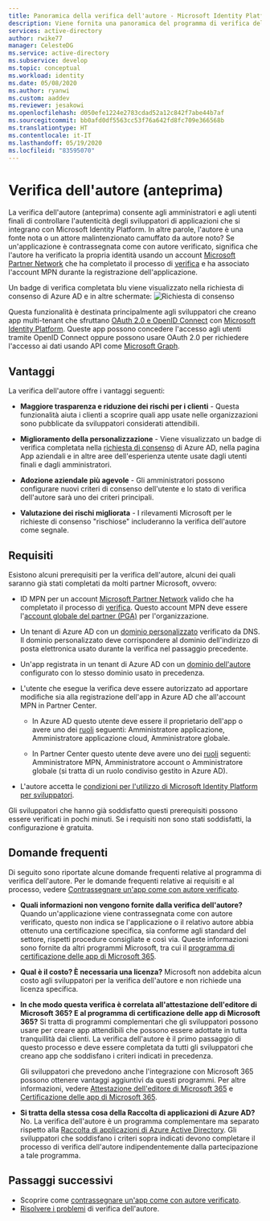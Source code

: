 ```yaml
---
title: Panoramica della verifica dell'autore - Microsoft Identity Platform | Azure
description: Viene fornita una panoramica del programma di verifica dell'autore (anteprima) per Microsoft Identity Platform. Elenco dei vantaggi, dei requisiti del programma e delle domande frequenti. Se un'applicazione è contrassegnata come con autore verificato, significa che l'autore ha verificato la propria identità usando un account Microsoft Partner Network che ha completato il processo di verifica e ha associato l'account MPN durante la registrazione dell'applicazione.
services: active-directory
author: rwike77
manager: CelesteDG
ms.service: active-directory
ms.subservice: develop
ms.topic: conceptual
ms.workload: identity
ms.date: 05/08/2020
ms.author: ryanwi
ms.custom: aaddev
ms.reviewer: jesakowi
ms.openlocfilehash: d050efe1224e2783cdad52a12c842f7abe44b7af
ms.sourcegitcommit: bb0afd0df5563cc53f76a642fd8fc709e366568b
ms.translationtype: HT
ms.contentlocale: it-IT
ms.lasthandoff: 05/19/2020
ms.locfileid: "83595070"
---
```

# <a name="publisher-verification-preview"></a>Verifica dell'autore (anteprima)

La verifica dell'autore (anteprima) consente agli amministratori e agli utenti finali di controllare l'autenticità degli sviluppatori di applicazioni che si integrano con Microsoft Identity Platform. In altre parole, l'autore è una fonte nota o un attore malintenzionato camuffato da autore noto? Se un'applicazione è contrassegnata come con autore verificato, significa che l'autore ha verificato la propria identità usando un account [Microsoft Partner Network](https://partner.microsoft.com/membership) che ha completato il processo di [verifica](/partner-center/verification-responses) e ha associato l'account MPN durante la registrazione dell'applicazione. 

Un badge di verifica completata blu viene visualizzato nella richiesta di consenso di Azure AD e in altre schermate: ![Richiesta di consenso](./media/publisher-verification-overview/consent-prompt.png)

Questa funzionalità è destinata principalmente agli sviluppatori che creano app multi-tenant che sfruttano [OAuth 2.0 e OpenID Connect](active-directory-v2-protocols.md) con [Microsoft Identity Platform](v2-overview.md). Queste app possono concedere l'accesso agli utenti tramite OpenID Connect oppure possono usare OAuth 2.0 per richiedere l'accesso ai dati usando API come [Microsoft Graph](https://developer.microsoft.com/graph/).

## <a name="benefits"></a>Vantaggi
La verifica dell'autore offre i vantaggi seguenti:
- **Maggiore trasparenza e riduzione dei rischi per i clienti** - Questa funzionalità aiuta i clienti a scoprire quali app usate nelle organizzazioni sono pubblicate da sviluppatori considerati attendibili. 

- **Miglioramento della personalizzazione** - Viene visualizzato un badge di verifica completata nella [richiesta di consenso](application-consent-experience.md) di Azure AD, nella pagina App aziendali e in altre aree dell'esperienza utente usate dagli utenti finali e dagli amministratori. 

- **Adozione aziendale più agevole** - Gli amministratori possono configurare nuovi criteri di consenso dell'utente e lo stato di verifica dell'autore sarà uno dei criteri principali. 

- **Valutazione dei rischi migliorata** - I rilevamenti Microsoft per le richieste di consenso "rischiose" includeranno la verifica dell'autore come segnale. 

## <a name="requirements"></a>Requisiti
Esistono alcuni prerequisiti per la verifica dell'autore, alcuni dei quali saranno già stati completati da molti partner Microsoft, ovvero: 

-  ID MPN per un account [Microsoft Partner Network](https://partner.microsoft.com/membership) valido che ha completato il processo di [verifica](/partner-center/verification-responses). Questo account MPN deve essere l'[account globale del partner (PGA)](/partner-center/account-structure#the-top-level-is-the-partner-global-account-pga) per l'organizzazione. 

-  Un tenant di Azure AD con un [dominio personalizzato](/azure/active-directory/fundamentals/add-custom-domain) verificato da DNS. Il dominio personalizzato deve corrispondere al dominio dell'indirizzo di posta elettronica usato durante la verifica nel passaggio precedente. 

-  Un'app registrata in un tenant di Azure AD con un [dominio dell'autore](howto-configure-publisher-domain.md) configurato con lo stesso dominio usato in precedenza. 

-  L'utente che esegue la verifica deve essere autorizzato ad apportare modifiche sia alla registrazione dell'app in Azure AD che all'account MPN in Partner Center. 

    -  In Azure AD questo utente deve essere il proprietario dell'app o avere uno dei [ruoli](/azure/active-directory/users-groups-roles/directory-assign-admin-roles) seguenti: Amministratore applicazione, Amministratore applicazione cloud, Amministratore globale. 

    -  In Partner Center questo utente deve avere uno dei [ruoli](/partner-center/permissions-overview) seguenti: Amministratore MPN, Amministratore account o Amministratore globale (si tratta di un ruolo condiviso gestito in Azure AD).
    
-  L'autore accetta le [condizioni per l'utilizzo di Microsoft Identity Platform per sviluppatori](/legal/microsoft-identity-platform/terms-of-use).

Gli sviluppatori che hanno già soddisfatto questi prerequisiti possono essere verificati in pochi minuti. Se i requisiti non sono stati soddisfatti, la configurazione è gratuita. 

## <a name="frequently-asked-questions"></a>Domande frequenti 
Di seguito sono riportate alcune domande frequenti relative al programma di verifica dell'autore. Per le domande frequenti relative ai requisiti e al processo, vedere [Contrassegnare un'app come con autore verificato](mark-app-as-publisher-verified.md).

- **Quali informazioni __non__ vengono fornite dalla verifica dell'autore?**  Quando un'applicazione viene contrassegnata come con autore verificato, questo non indica se l'applicazione o il relativo autore abbia ottenuto una certificazione specifica, sia conforme agli standard del settore, rispetti procedure consigliate e così via. Queste informazioni sono fornite da altri programmi Microsoft, tra cui il [programma di certificazione delle app di Microsoft 365](/microsoft-365-app-certification/overview).

- **Qual è il costo? È necessaria una licenza?** Microsoft non addebita alcun costo agli sviluppatori per la verifica dell'autore e non richiede una licenza specifica. 

- **In che modo questa verifica è correlata all'attestazione dell'editore di Microsoft 365? E al programma di certificazione delle app di Microsoft 365?** Si tratta di programmi complementari che gli sviluppatori possono usare per creare app attendibili che possono essere adottate in tutta tranquillità dai clienti. La verifica dell'autore è il primo passaggio di questo processo e deve essere completata da tutti gli sviluppatori che creano app che soddisfano i criteri indicati in precedenza. 

  Gli sviluppatori che prevedono anche l'integrazione con Microsoft 365 possono ottenere vantaggi aggiuntivi da questi programmi. Per altre informazioni, vedere [Attestazione dell'editore di Microsoft 365](/microsoft-365-app-certification/docs/attestation) e [Certificazione delle app di Microsoft 365](/microsoft-365-app-certification/docs/certification). 

- **Si tratta della stessa cosa della Raccolta di applicazioni di Azure AD?** No. La verifica dell'autore è un programma complementare ma separato rispetto alla [Raccolta di applicazioni di Azure Active Directory](/azure/active-directory/azuread-dev/howto-app-gallery-listing). Gli sviluppatori che soddisfano i criteri sopra indicati devono completare il processo di verifica dell'autore indipendentemente dalla partecipazione a tale programma. 

## <a name="next-steps"></a>Passaggi successivi
* Scoprire come [contrassegnare un'app come con autore verificato](mark-app-as-publisher-verified.md).
* [Risolvere i problemi](troubleshoot-publisher-verification.md) di verifica dell'autore.